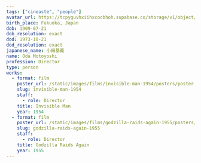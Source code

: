 ```yaml
---
tags: ["cineaste", "people"]
avatar_url: https://tcpyguvhxiihxcocbhoh.supabase.co/storage/v1/object/public/godzilla-cineaste-public/content/people/oda-motoyoshi/oda-motoyoshi.jpg
birth_place: Fukuoka, Japan
dob: 1909-07-21
dob_resolution: exact
dod: 1973-10-21
dod_resolution: exact
japanese_name: 小田基義
name: Oda Motoyoshi
profession: Director
type: person
works:
  - format: film
    poster_url: /static/images/films/invisible-man-1954/posters/poster.jpg
    slug: invisible-man-1954
    staff:
      - role: Director
    title: Invisible Man
    year: 1954
  - format: film
    poster_url: /static/images/films/godzilla-raids-again-1955/posters/poster.jpg
    slug: godzilla-raids-again-1955
    staff:
      - role: Director
    title: Godzilla Raids Again
    year: 1955
---
```

